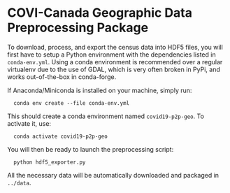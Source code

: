 # COVI-Canada Geographic Data Preprocessing Package

To download, process, and export the census data into HDF5 files, you will first
have to setup a Python environment with the dependencies listed in ``conda-env.yml``.
Using a conda environment is recommended over a regular virtualenv due to the use of
GDAL, which is very often broken in PyPi, and works out-of-the-box in conda-forge.

If Anaconda/Miniconda is installed on your machine, simply run:
```
  conda env create --file conda-env.yml
```
This should create a conda environment named ``covid19-p2p-geo``. To activate it, use:
```
  conda activate covid19-p2p-geo
```
You will then be ready to launch the preprocessing script:
```
  python hdf5_exporter.py
```
All the necessary data will be automatically downloaded and packaged in ``../data``.

